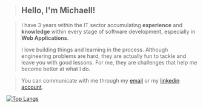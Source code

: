 [github]: https://github.com/MichaellAlavedraMunayco
[gmail]: mailto:f.michaell.a.m@gmail.com
[linkedin]: https://www.linkedin.com/in/femicalamu/

> ## Hello, I'm Michaell!

> I have 3 years within the IT sector accumulating **experience** and **knowledge** within every stage of software development, especially in **Web Applications**.
> 
> I love building things and learning in the process. Although engineering problems are hard, they are actually fun to tackle and leave you with good lessons. For me, they are challenges that help me become better at what I do.

> You can communicate with me through my [email](gmail) or my [linkedin account](linkedin).

<!---
[![Michaell Github Stats](https://github-readme-stats.vercel.app/api?username=MichaellAlavedraMunayco&show_icons=true&count_private=true&include_all_commits=true&locale=en)](github) 
-->

[![Top Langs](https://github-readme-stats.vercel.app/api/top-langs/?username=MichaellAlavedraMunayco&langs_count=8&layout=compact&locale=en)](github)
